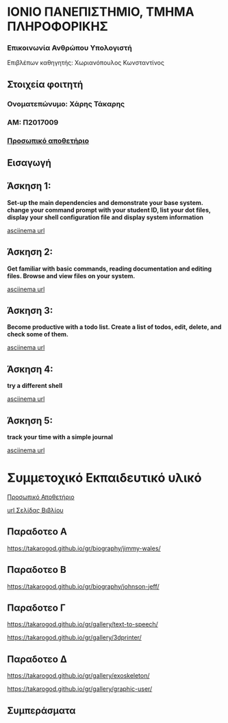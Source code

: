 # ΙΟΝΙΟ ΠΑΝΕΠΙΣΤΗΜΙΟ, ΤΜΗΜΑ ΠΛΗΡΟΦΟΡΙΚΗΣ 

### Επικοινωνία Ανθρώπου Υπολογιστή  
Επιβλέπων καθηγητής: Χωριανόπουλος Κωνσταντίνος 

## Στοιχεία φοιτητή 
### Ονοματεπώνυμο: Χάρης Τάκαρης
### ΑΜ: Π2017009

### [Προσωπικό αποθετήριο](https://github.com/takaroGOD/hci)

## Εισαγωγή



## Άσκηση 1:

**Set-up the main dependencies and demonstrate your base system. change your command prompt with your student ID, list your dot files, display your shell configuration file and display system information**

[asciinema url](https://asciinema.org/a/9FnrjqdgZihXrWOzIZV6dXAkw)



## Άσκηση 2: 

**Get familiar with basic commands, reading documentation and editing files. Browse and view files on your system.**

[asciinema url](https://asciinema.org/a/YUNTfbVnMg1JZfBS7ylX1J0Wl)


## Άσκηση 3:

**Become productive with a todo list. Create a list of todos, edit, delete, and check some of them.**

[asciinema url](https://asciinema.org/a/enfPhwpwvWEFfXDWZFy6jwyoI)


## Άσκηση 4:

**try a different shell**

[asciinema url](https://asciinema.org/a/2f6yY3c54w9n4O095WKASgZq6)

## Άσκηση 5:

**track your time with a simple journal**

[asciinema url](https://asciinema.org/a/gwQWn1Ut25KwHQNE30INM4H3k)








# Συμμετοχικό Εκπαιδευτικό υλικό

[Προσωπικό Αποθετήριο](https://github.com/takaroGOD)

[url Σελίδας Βιβλίου](https://github.com/takaroGOD/gr)

## Παραδοτεο Α

https://takarogod.github.io/gr/biography/jimmy-wales/

## Παραδοτεο Β

https://takarogod.github.io/gr/biography/johnson-jeff/

## Παραδοτεο Γ

https://takarogod.github.io/gr/gallery/text-to-speech/

https://takarogod.github.io/gr/gallery/3dprinter/

## Παραδοτεο Δ

https://takarogod.github.io/gr/gallery/exoskeleton/

https://takarogod.github.io/gr/gallery/graphic-user/




## Συμπεράσματα 


